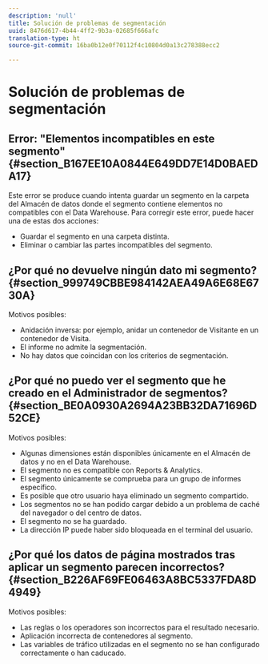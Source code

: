 ```yaml
---
description: 'null'
title: Solución de problemas de segmentación
uuid: 8476d617-4b44-4ff2-9b3a-02685f666afc
translation-type: ht
source-git-commit: 16ba0b12e0f70112f4c10804d0a13c278388ecc2

---
```



# Solución de problemas de segmentación

## Error: "Elementos incompatibles en este segmento" {#section_B167EE10A0844E649DD7E14D0BAEDA17}

Este error se produce cuando intenta guardar un segmento en la carpeta del Almacén de datos donde el segmento contiene elementos no compatibles con el Data Warehouse. Para corregir este error, puede hacer una de estas dos acciones:

* Guardar el segmento en una carpeta distinta.
* Eliminar o cambiar las partes incompatibles del segmento.

## ¿Por qué no devuelve ningún dato mi segmento? {#section_999749CBBE984142AEA49A6E68E6730A}

Motivos posibles:

* Anidación inversa: por ejemplo, anidar un contenedor de Visitante en un contenedor de Visita.
* El informe no admite la segmentación.
* No hay datos que coincidan con los criterios de segmentación.

## ¿Por qué no puedo ver el segmento que he creado en el Administrador de segmentos? {#section_BE0A0930A2694A23BB32DA71696D52CE}

Motivos posibles:

* Algunas dimensiones están disponibles únicamente en el Almacén de datos y no en el Data Warehouse.
* El segmento no es compatible con Reports &amp; Analytics.
* El segmento únicamente se comprueba para un grupo de informes específico.
* Es posible que otro usuario haya eliminado un segmento compartido.
* Los segmentos no se han podido cargar debido a un problema de caché del navegador o del centro de datos.
* El segmento no se ha guardado.
* La dirección IP puede haber sido bloqueada en el terminal del usuario.

## ¿Por qué los datos de página mostrados tras aplicar un segmento parecen incorrectos? {#section_B226AF69FE06463A8BC5337FDA8D4949}

Motivos posibles:

* Las reglas o los operadores son incorrectos para el resultado necesario.
* Aplicación incorrecta de contenedores al segmento.
* Las variables de tráfico utilizadas en el segmento no se han configurado correctamente o han caducado.

